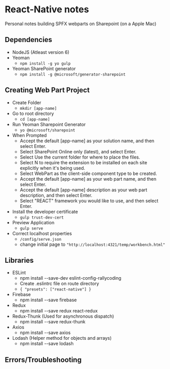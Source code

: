 # React-Native notes
Personal notes building SPFX webparts on Sharepoint (on a Apple Mac)

## Dependencies
* NodeJS (Atleast version 6)
* Yeoman
	* `npm install -g yo gulp`
* Yeoman SharePoint generator
	* `npm install -g @microsoft/generator-sharepoint`

## Creating Web Part Project
* Create Folder
	* `mkdir [app-name]`
* Go to root directory
	* `cd [app-name]`
* Run Yeoman Sharepoint Generator
	* `yo @microsoft/sharepoint`
* When Prompted
	* Accept the default [app-name] as your solution name, and then select Enter.
	* Select SharePoint Online only (latest), and select Enter.
	* Select Use the current folder for where to place the files.
	* Select N to require the extension to be installed on each site explicitly when it's being used.
	* Select WebPart as the client-side component type to be created.
	* Accept the default [app-name] as your web part name, and then select Enter.
	* Accept the default [app-name] description as your web part description, and then select Enter.
	* Select "REACT" framework you would like to use, and then select Enter.
* Install the developer certificate
	* `gulp trust-dev-cert`
* Preview Application
	* `gulp serve`
* Correct localhost properties
	* `/config/serve.json`
	* change initial page to `"http://localhost:4321/temp/workbench.html"`

## Libraries
* ESLint
  * npm install --save-dev eslint-config-rallycoding
  * Create .eslintrc file on route directory
  * ` { "presets": ["react-native"] } `
* Firebase
  * npm install --save firebase
* Redux
  * npm install --save redux react-redux
* Redux-Thunk (Used for asynchronous dispatch)
  * npm install --save redux-thunk
* Axios
   * npm install --save axios
* Lodash (Helper method for objects and arrays)
  * npm install --save lodash

## Errors/Troubleshooting
